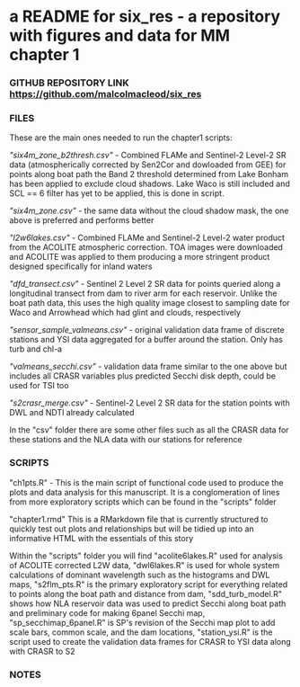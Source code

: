 # a README for six_res - a repository with figures and data for MM chapter 1

### GITHUB REPOSITORY LINK<br> <https://github.com/malcolmacleod/six_res>

### FILES<br>

These are the main ones needed to run the chapter1 scripts:

*"six4m_zone_b2thresh.csv"* - Combined FLAMe and Sentinel-2 Level-2 SR data (atmospherically corrected by Sen2Cor and dowloaded from GEE) for points along boat path the Band 2 threshold determined from Lake Bonham has been applied to exclude cloud shadows. Lake Waco is still included and SCL == 6 filter has yet to be applied, this is done in script.

*"six4m_zone.csv"* - the same data without the cloud shadow mask, the one above is preferred and performs better

*"l2w6lakes.csv"* - Combined FLAMe and Sentinel-2 Level-2 water product from the ACOLITE atmospheric correction. TOA images were downloaded and ACOLITE was applied to them producing a more stringent product designed specifically for inland waters

*"dfd_transect.csv"* - Sentinel 2 Level 2 SR data for points queried along a longitudinal transect from dam to river arm for each reservoir. Unlike the boat path data, this uses the high quality image closest to sampling date for Waco and Arrowhead which had glint and clouds, respectively

*"sensor_sample_valmeans.csv"* - original validation data frame of discrete stations and YSI data aggregated for a buffer around the station. Only has turb and chl-a

*"valmeans_secchi.csv"* - validation data frame similar to the one above but includes all CRASR variables plus predicted Secchi disk depth, could be used for TSI too

*"s2crasr_merge.csv"* - Sentinel-2 Level 2 SR data for the station points with DWL and NDTI already calculated

In the "csv" folder there are some other files such as all the CRASR data for these stations and the NLA data with our stations for reference

### SCRIPTS<br>

"ch1pts.R" - This is the main script of functional code used to produce the plots and data analysis for this manuscript. It is a conglomeration of lines from more exploratory scripts which can be found in the "scripts" folder

"chapter1.rmd" This is a RMarkdown file that is currently structured to quickly test out plots and relationships but will be tidied up into an informative HTML with the essentials of this story

Within the "scripts" folder you will find "acolite6lakes.R" used for analysis of ACOLITE corrected L2W data, "dwl6lakes.R" is used for whole system calculations of dominant wavelength such as the histograms and DWL maps, "s2flm_pts.R" is the primary exploratory script for everything related to points along the boat path and distance from dam, "sdd_turb_model.R" shows how NLA reservoir data was used to predict Secchi along boat path and preliminary code for making 6panel Secchi map, "sp_secchimap_6panel.R" is SP's revision of the Secchi map plot to add scale bars, common scale, and the dam locations, "station_ysi.R" is the script used to create the validation data frames for CRASR to YSI data along with CRASR to S2

### NOTES<br>
